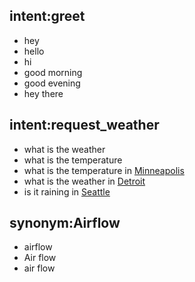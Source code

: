 ## intent:greet
- hey
- hello
- hi
- good morning
- good evening
- hey there

## intent:request_weather
- what is the weather
- what is the temperature
- what is the temperature in  [Minneapolis](city)
- what is the weather in [Detroit](city)
- is it raining in [Seattle](city)

## synonym:Airflow
- airflow
- Air flow
- air flow

